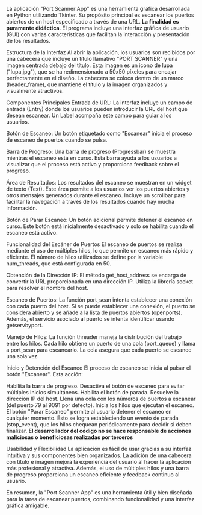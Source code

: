 La aplicación "Port Scanner App" es una herramienta gráfica desarrollada en Python utilizando Tkinter. Su propósito principal es escanear los puertos abiertos de un host especificado a través de una URL.<b> La finalidad es puramente didáctica</b>. El programa incluye una interfaz gráfica de usuario (GUI) con varias características que facilitan la interacción y presentación de los resultados.

Estructura de la Interfaz
Al abrir la aplicación, los usuarios son recibidos por una cabecera que incluye un título llamativo "PORT SCANNER" y una imagen centrada debajo del título. Esta imagen es un icono de lupa ("lupa.jpg"), que se ha redimensionado a 50x50 píxeles para encajar perfectamente en el diseño. La cabecera se coloca dentro de un marco (header_frame), que mantiene el título y la imagen organizados y visualmente atractivos.

Componentes Principales
Entrada de URL: La interfaz incluye un campo de entrada (Entry) donde los usuarios pueden introducir la URL del host que desean escanear. Un Label acompaña este campo para guiar a los usuarios.

Botón de Escaneo: Un botón etiquetado como "Escanear" inicia el proceso de escaneo de puertos cuando se pulsa.

Barra de Progreso: Una barra de progreso (Progressbar) se muestra mientras el escaneo está en curso. Esta barra ayuda a los usuarios a visualizar que el proceso está activo y proporciona feedback sobre el progreso.

Área de Resultados: Los resultados del escaneo se muestran en un widget de texto (Text). Este área permite a los usuarios ver los puertos abiertos y otros mensajes generados durante el escaneo. Incluye un scrollbar para facilitar la navegación a través de los resultados cuando hay mucha información.

Botón de Parar Escaneo: Un botón adicional permite detener el escaneo en curso. Este botón está inicialmente desactivado y solo se habilita cuando el escaneo está activo.

Funcionalidad del Escáner de Puertos
El escaneo de puertos se realiza mediante el uso de múltiples hilos, lo que permite un escaneo más rápido y eficiente. El número de hilos utilizados se define por la variable num_threads, que está configurada en 50.

Obtención de la Dirección IP: El método get_host_address se encarga de convertir la URL proporcionada en una dirección IP. Utiliza la librería socket para resolver el nombre del host.

Escaneo de Puertos: La función port_scan intenta establecer una conexión con cada puerto del host. Si se puede establecer una conexión, el puerto se considera abierto y se añade a la lista de puertos abiertos (openports). Además, el servicio asociado al puerto se intenta identificar usando getservbyport.

Manejo de Hilos: La función threader maneja la distribución del trabajo entre los hilos. Cada hilo obtiene un puerto de una cola (port_queue) y llama a port_scan para escanearlo. La cola asegura que cada puerto se escanee una sola vez.

Inicio y Detención del Escaneo
El proceso de escaneo se inicia al pulsar el botón "Escanear". Esta acción:

Habilita la barra de progreso.
Desactiva el botón de escaneo para evitar múltiples inicios simultáneos.
Habilita el botón de parada.
Resuelve la dirección IP del host.
Llena una cola con los números de puertos a escanear (del puerto 79 al 9091 por defecto).
Inicia los hilos que ejecutan el escaneo.
El botón "Parar Escaneo" permite al usuario detener el escaneo en cualquier momento. Esto se logra estableciendo un evento de parada (stop_event), que los hilos chequean periódicamente para decidir si deben finalizar. <b>El desarrollador del código no se hace responsable de acciones maliciosas o beneficiosas realizadas por terceros</b>

Usabilidad y Flexibilidad
La aplicación es fácil de usar gracias a su interfaz intuitiva y sus componentes bien organizados. La adición de una cabecera con título e imagen mejora la experiencia del usuario al hacer la aplicación más profesional y atractiva. Además, el uso de múltiples hilos y una barra de progreso proporciona un escaneo eficiente y feedback continuo al usuario.

En resumen, la "Port Scanner App" es una herramienta útil y bien diseñada para la tarea de escanear puertos, combinando funcionalidad y una interfaz gráfica amigable.
